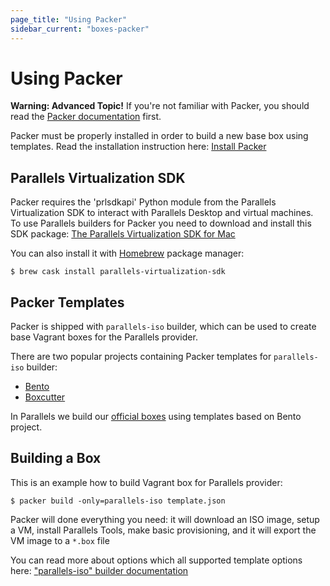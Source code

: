 ```yaml
---
page_title: "Using Packer"
sidebar_current: "boxes-packer"
---
```


# Using Packer

<div class="alert alert-warn">
	<p>
		<strong>Warning: Advanced Topic!</strong> If you're not familiar with
		Packer, you should read the <a href="https://packer.io/docs">
		Packer documentation</a> first.
	</p>
</div>

Packer must be properly installed in order to build a new base box using templates. 
Read the installation instruction here: [Install Packer](https://packer.io/docs/installation.html)

## Parallels Virtualization SDK

Packer requires the 'prlsdkapi' Python module from the Parallels Virtualization
SDK to interact with Parallels Desktop and virtual machines. To use Parallels 
builders for Packer you need to download and install this SDK package: 
[The Parallels Virtualization SDK for Mac](http://www.parallels.com/download/pvsdk/)

You can also install it with [Homebrew](brew.sh) package manager:

```
$ brew cask install parallels-virtualization-sdk
```

## Packer Templates
Packer is shipped with `parallels-iso` builder, which can be used to create 
base Vagrant boxes for the Parallels provider.

There are two popular projects containing Packer templates for `parallels-iso` builder:

- [Bento](https://github.com/chef/bento)
- [Boxcutter](https://github.com/boxcutter/)

In Parallels we build our [official boxes](https://atlas.hashicorp.com/boxes/search?provider=parallels) 
using templates based on Bento project.

## Building a Box

This is an example how to build Vagrant box for Parallels provider:

```
$ packer build -only=parallels-iso template.json
```

Packer will done everything you need: it will download an ISO image, setup a VM, 
install Parallels Tools, make basic provisioning, and it will export the VM image
to a `*.box` file

You can read more about options which all supported template options here: 
["parallels-iso" builder documentation](https://packer.io/docs/builders/parallels-iso.html)
